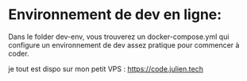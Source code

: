 # Environnement de dev en ligne:


Dans le folder dev-env, vous trouverez un docker-compose.yml qui configure un environnement de dev assez pratique pour commencer à coder.

je tout est dispo sur mon petit VPS : https://code.julien.tech


